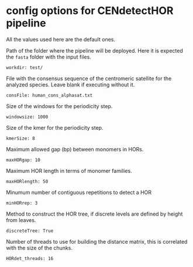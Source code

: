 # config options for CENdetectHOR pipeline

All the values used here are the default ones.

Path of the folder where the pipeline will be deployed. Here it is expected the `fasta` folder with the input files. 
```
workdir: test/
```

File with the consensus sequence of the centromeric satellite for the analyzed species. Leave blank if executing without it. 
```
consFile: human_cons_alphasat.txt
```

Size of the windows for the periodicity step.
```
windowsize: 1000
```

Size of the kmer for the periodicity step.
```
kmerSize: 8
```

Maximum allowed gap (bp) between monomers in HORs.
```
maxHORgap: 10
```

Maximum HOR length in terms of monomer families.
```
maxHORlength: 50
```

Minumum number of contiguous repetitions to detect a HOR
```
minHORrep: 3
```

Method to construct the HOR tree, if discrete levels are defined by height from leaves. 
```
discreteTree: True
```

Number of threads to use for building the distance matrix, this is correlated with the size of the chunks.
```
HORdet_threads: 16
```
